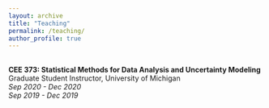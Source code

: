 ```yaml
---
layout: archive
title: "Teaching"
permalink: /teaching/
author_profile: true
---
```

<br><b>CEE 373: Statistical Methods for Data Analysis and Uncertainty Modeling</b><br>
Graduate Student Instructor, University of Michigan
<br><i>Sep 2020 - Dec 2020</i> 
<br><i>Sep 2019 - Dec 2019</i> 
